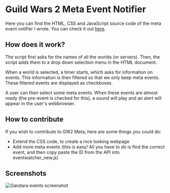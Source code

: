 Guild Wars 2 Meta Event Notifier
================================

Here you can find the HTML, CSS and JavaScript source code of the meta event notifier I wrote.
You can check it out <a href="http://tinyurl.com/gw2eventwatcher">here</a>.

How does it work?
-----------------

The script first asks for the names of all the worlds (or servers).
Then, the script adds them to a drop down selection menu in the HTML document.

When a world is selected, a timer starts, which asks for information on events.
This information is then filtered so that we only keep meta events.
These filtered events are displayed as checkboxes.

A user can then select some meta events. When these events are almost ready (the pre-event is checked for this), a sound will play and
an alert will appear in the user's webbrowser.

How to contribute
-----------------

If you wish to contribute to GW2 Meta, here are some things you could do:

- Extend the CSS code, to create a nice looking webpage
- Add more meta events (this is easy! All you have to do is find the correct event,
and then copy paste the ID from the API into eventwatcher_new.js)

Screenshots
-----------

![Gandara events screenshot](https://dl.dropboxusercontent.com/u/46075527/Screenshot%20-%2006012013%20-%2012%3A24%3A42%20PM.png)
